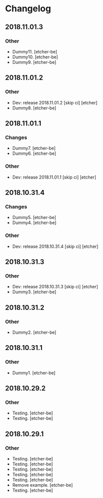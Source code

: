 # Changelog
## 2018.11.01.3
### Other
* Dummy11. [etcher-be]
* Dummy10. [etcher-be]
* Dummy9. [etcher-be]
## 2018.11.01.2
### Other
* Dev: release 2018.11.01.2 [skip ci] [etcher]
* Dummy8. [etcher-be]
## 2018.11.01.1
### Changes
* Dummy7. [etcher-be]
* Dummy6. [etcher-be]
### Other
* Dev: release 2018.11.01.1 [skip ci] [etcher]
## 2018.10.31.4
### Changes
* Dummy5. [etcher-be]
* Dummy4. [etcher-be]
### Other
* Dev: release 2018.10.31.4 [skip ci] [etcher]
## 2018.10.31.3
### Other
* Dev: release 2018.10.31.3 [skip ci] [etcher]
* Dummy3. [etcher-be]
## 2018.10.31.2
### Other
* Dummy2. [etcher-be]
## 2018.10.31.1
### Other
* Dummy1. [etcher-be]
## 2018.10.29.2
### Other
* Testing. [etcher-be]
* Testing. [etcher-be]
## 2018.10.29.1
### Other
* Testing. [etcher-be]
* Testing. [etcher-be]
* Testing. [etcher-be]
* Testing. [etcher-be]
* Testing. [etcher-be]
* Remove example. [etcher-be]
* Testing. [etcher-be]